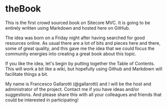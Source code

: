 theBook
=======

This is the first crowd sourced book on Sitecore MVC. 
It is going to be entirely written using Markdown and hosted here on GitHub.

The idea was born on a Friday night after having searched for good resources online. As usual there are a lot of bits and pieces here and there, some of great quality, and this gave me the idea that we could focus the community energies into creating a great book about this topic.

If you like the idea, let's begin by putting together the Table of Contents. This will work a bit like a wiki, but hopefully using Github and Markdown will facilitate things a bit.

My name is Francesco Gallarotti (@gallarotti) and I will be the host and administrator of the project. Contact me if you have ideas and/or suggestions. And please share this with all your colleagues and friends that could be interested in participating! 

